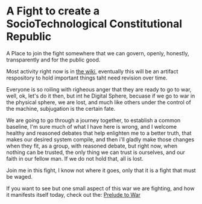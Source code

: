 # A Fight to create a SocioTechnological Constitutional Republic
A Place to join the fight somewhere that we can govern, openly, honestly, transparently and for the public good. 

Most activity right now is in [the wiki](https://github.com/SharePointing/WW3/wiki), eventually this will be an artifact respository to hold important things taht need revision over time. 

Everyone is so roiling with righeous anger that they are ready to go to war, well, ok, let's do it then, but int he Digital Sphere, becuase if we go to war in the physical sphere, we are lost, and much like others under the control of the machine, subjugation is the certain fate. 

We are going to go through a journey together, to establish a common baseline, I'm sure much of what I have here is wrong, and I welcome healthy and reasoned debates that help enlighten me to a better truth, that makes our desired system compile, and then i'll gladly make those changes when they fit, as a group, with reasoned debate, but right now, when nothing can be trusted, the only thing we can trust is ourselves, and our faith in our fellow man. If we do not hold that, all is lost. 

Join me in this fight, I know not where it goes, only that it is a fight that must be waged. 

If you want to see but one small aspect of this war we are fighting, and how it manifests itself today, check out the: [Prelude to War](https://github.com/SharePointing/WW3/wiki/Prelude-to-War)
